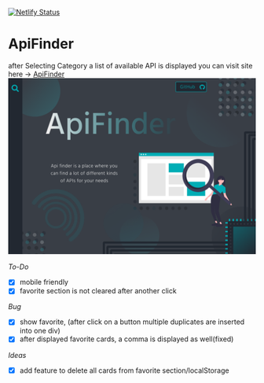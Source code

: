 [![Netlify Status](https://api.netlify.com/api/v1/badges/ad908628-8d9c-45c5-80e4-d61fe225e59f/deploy-status)](https://app.netlify.com/sites/apifinder/deploys)

# ApiFinder

after Selecting Category a list of available API is displayed
you can visit site here -> [ApiFinder](https://apifinder.netlify.app/)
![concept for main page](/concept_mainPage.png)

_To-Do_

- [x] mobile friendly
- [x] favorite section is not cleared after another click

_Bug_

- [x] show favorite, (after click on a button multiple duplicates are inserted into one div)
- [x] after displayed favorite cards, a comma is displayed as well(fixed)

_Ideas_

- [x] add feature to delete all cards from favorite section/localStorage
